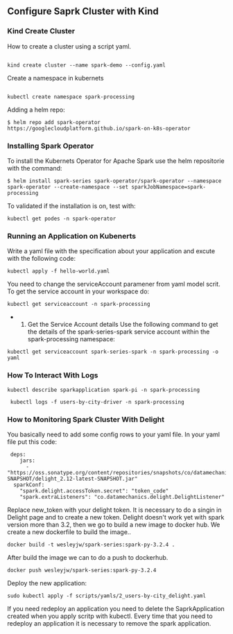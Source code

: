 ## Configure Saprk Cluster with Kind

### Kind Create Cluster

How to create a cluster using a script yaml.

```

kind create cluster --name spark-demo --config.yaml

```

Create a namespace in kubernets

```

kubectl create namespace spark-processing

```

Adding a helm repo:

```
$ helm repo add spark-operator https://googlecloudplatform.github.io/spark-on-k8s-operator

```

### Installing Spark Operator

To install the Kubernets Operator for Apache Spark use the helm repositorie with the command:

```
$ helm install spark-series spark-operator/spark-operator --namespace spark-operator --create-namespace --set sparkJobNamespace=spark-processing

```

To validated if the installation is on, test with:

```
kubectl get podes -n spark-operator
```

### Running an Application on Kubenerts

Write a yaml file with the specification about your application and excute with the following code:

```
kubectl apply -f hello-world.yaml
```

You need to change the serviceAccount paramener from yaml model scrit. To get the service account in your workspace do:

```
kubectl get serviceaccount -n spark-processing
```

- 1. Get the Service Account details
Use the following command to get the details of the spark-series-spark service account within the spark-processing namespace:
```
kubectl get serviceaccount spark-series-spark -n spark-processing -o yaml
```

### How To Interact With Logs

```
kubectl describe sparkapplication spark-pi -n spark-processing

 kubectl logs -f users-by-city-driver -n spark-processing
```

### How to Monitoring Spark Cluster With Delight

You basically need to add some config rows to your yaml file. In your yaml file put this code: 

```
 deps:
    jars:
      - "https://oss.sonatype.org/content/repositories/snapshots/co/datamechanics/delight_2.12/latest-SNAPSHOT/delight_2.12-latest-SNAPSHOT.jar"
  sparkConf:
    "spark.delight.accessToken.secret": "token_code"
    "spark.extraListeners": "co.datamechanics.delight.DelightListener"
```

Replace new_token with your delight token. It is necessary to do a singin in Delight page and to create a new token. Delight doesn't work yet with spark version more than 3.2, then we go to build a new image to docker hub. We create a new dockerfile to build the image..

```
docker build -t wesleyjw/spark-series:spark-py-3.2.4 .
```

After build the image we can to do a push to dockerhub.

```
docker push wesleyjw/spark-series:spark-py-3.2.4
```

Deploy the new application:

```
sudo kubectl apply -f scripts/yamls/2_users-by-city_delight.yaml
```

If you need redeploy an application you need to delete the SaprkApplication created when you apply scritp with kubectl. Every time that you need to redeploy an application it is necessary to remove the spark application.

